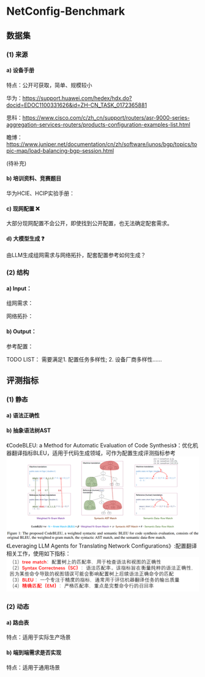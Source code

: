 # NetConfig-Benchmark

## 数据集
### (1) 来源
#### a) 设备手册
特点：公开可获取，简单、规模较小

华为：https://support.huawei.com/hedex/hdx.do?docid=EDOC1100331626&id=ZH-CN_TASK_0172365881

思科：https://www.cisco.com/c/zh_cn/support/routers/asr-9000-series-aggregation-services-routers/products-configuration-examples-list.html

瞻博：https://www.juniper.net/documentation/cn/zh/software/junos/bgp/topics/topic-map/load-balancing-bgp-session.html

(待补充)
#### b) 培训资料、竞赛题目
华为HCIE、HCIP实验手册：

#### c) 现网配置 ❌
大部分现网配置不会公开，即使找到公开配置，也无法确定配套需求。

#### d) 大模型生成 ❓
由LLM生成组网需求与网络拓扑，配套配置参考如何生成？


### (2) 结构
#### a) Input：
组网需求：

网络拓扑：

#### b) Output：
参考配置：

TODO LIST：
需要满足1. 配置任务多样性; 2. 设备厂商多样性......
## 评测指标
### (1) 静态
#### a) 语法正确性

#### b) 抽象语法树AST
《CodeBLEU: a Method for Automatic Evaluation of Code Synthesis》：优化机器翻译指标BLEU，适用于代码生成领域，可作为配置生成评测指标参考
![img_1.png](assets/img_1.png)
 《Leveraging LLM Agents for Translating Network Configurations》:配置翻译相关工作，使用如下指标：
![img.png](assets/img.png)
### (2) 动态
#### a) 路由表
特点：适用于实际生产场景

#### b) 端到端需求是否实现
特点：适用于通用场景
